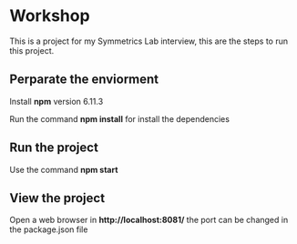 # Workshop
This is a project for my Symmetrics Lab interview, this are the steps to run this project.

## Perparate the enviorment

Install **npm** version 6.11.3

Run the command **npm install** for install the dependencies

## Run the project

Use the command **npm start**

## View the project

Open a web browser in **http://localhost:8081/** the port can be changed in the package.json file 